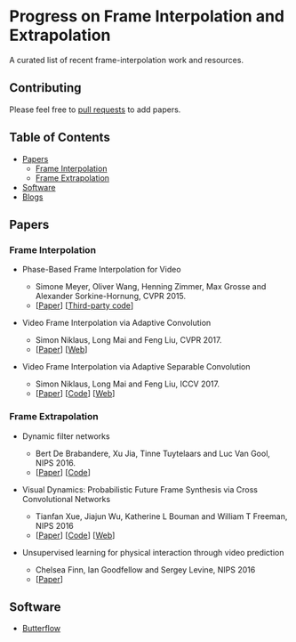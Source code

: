 # Progress on Frame Interpolation and Extrapolation

A curated list of recent frame-interpolation work and resources.

## Contributing
Please feel free to [pull requests](https://github.com/zjuela/awesome-frame-interpolation/pulls) to add papers.


## Table of Contents
- [Papers](#papers)
  - [Frame Interpolation](#frame-interpolation)
  - [Frame Extrapolation](#frame-extrapolation)
- [Software](#software)
- [Blogs](#blogs)

## Papers

### Frame Interpolation
* Phase-Based Frame Interpolation for Video
  * Simone Meyer, Oliver Wang, Henning Zimmer, Max Grosse and Alexander Sorkine-Hornung, CVPR 2015.
  * [[Paper](http://www.ahornung.net/files/pub/2015-cvpr-phase-meyer.pdf)] [[Third-party code](https://github.com/owang/PhaseBasedInterpolation)]

* Video Frame Interpolation via Adaptive Convolution
  * Simon Niklaus, Long Mai and Feng Liu, CVPR 2017.
  * [[Paper](http://web.cecs.pdx.edu/~fliu/papers/cvpr2017-interp.pdf)] [[Web](http://web.cecs.pdx.edu/~fliu/project/adaconv/)]

* Video Frame Interpolation via Adaptive Separable Convolution
  * Simon Niklaus, Long Mai and Feng Liu, ICCV 2017.
  * [[Paper](http://web.cecs.pdx.edu/~fliu/papers/iccv2017-interp.pdf)] [[Code](https://github.com/sniklaus/pytorch-sepconv)] [[Web](http://web.cecs.pdx.edu/~fliu/project/sepconv/)]


### Frame Extrapolation
* Dynamic filter networks
  * Bert De Brabandere, Xu Jia, Tinne Tuytelaars and Luc Van Gool, NIPS 2016.
  * [[Paper](https://papers.nips.cc/paper/6578-dynamic-filter-networks.pdf)] [[Code](https://github.com/dbbert/dfn)]

* Visual Dynamics: Probabilistic Future Frame Synthesis via Cross Convolutional Networks
  * Tianfan Xue, Jiajun Wu, Katherine L Bouman and William T Freeman, NIPS 2016
  * [[Paper](http://visualdynamics.csail.mit.edu/visualDynamics16.pdf)] [[Code](https://github.com/tfxue/visual-dynamics)] [[Web](http://visualdynamics.csail.mit.edu/)]

* Unsupervised learning for physical interaction through video prediction
  * Chelsea Finn, Ian Goodfellow and Sergey Levine, NIPS 2016
  * [[Paper](https://arxiv.org/pdf/1605.07157.pdf)]


## Software

* [Butterflow](https://github.com/dthpham/butterflow)